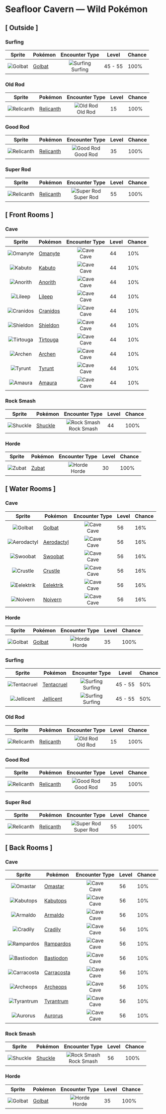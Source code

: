 # Seafloor Cavern — Wild Pokémon

## [ Outside ]

### Surfing

| Sprite | Pokémon | Encounter Type | Level | Chance |
|:------:|---------|:--------------:|-------|--------|
| ![Golbat](../../assets/sprites/golbat/front.gif "Golbat: Golbat bites down on prey with its four fangs and drinks the victim’s blood. It becomes active on inky dark moonless nights, flying around to attack people and Pokémon.") | [Golbat](../../pokemon/golbat.md/) | ![Surfing](../../assets/encounter_types/surfing.png "Surfing")<br>Surfing | 45 - 55 | 100% |

### Old Rod

| Sprite | Pokémon | Encounter Type | Level | Chance |
|:------:|---------|:--------------:|-------|--------|
| ![Relicanth](../../assets/sprites/relicanth/front.gif "Relicanth: Relicanth is a rare species that was discovered in deep-sea explorations. This Pokémon’s body withstands the enormous water pressure of the ocean depths. Its body is covered in tough scales that are like craggy rocks.") | [Relicanth](../../pokemon/relicanth.md/) | ![Old Rod](../../assets/encounter_types/old_rod.png "Old Rod")<br>Old Rod | 15 | 100% |

### Good Rod

| Sprite | Pokémon | Encounter Type | Level | Chance |
|:------:|---------|:--------------:|-------|--------|
| ![Relicanth](../../assets/sprites/relicanth/front.gif "Relicanth: Relicanth is a rare species that was discovered in deep-sea explorations. This Pokémon’s body withstands the enormous water pressure of the ocean depths. Its body is covered in tough scales that are like craggy rocks.") | [Relicanth](../../pokemon/relicanth.md/) | ![Good Rod](../../assets/encounter_types/good_rod.png "Good Rod")<br>Good Rod | 35 | 100% |

### Super Rod

| Sprite | Pokémon | Encounter Type | Level | Chance |
|:------:|---------|:--------------:|-------|--------|
| ![Relicanth](../../assets/sprites/relicanth/front.gif "Relicanth: Relicanth is a rare species that was discovered in deep-sea explorations. This Pokémon’s body withstands the enormous water pressure of the ocean depths. Its body is covered in tough scales that are like craggy rocks.") | [Relicanth](../../pokemon/relicanth.md/) | ![Super Rod](../../assets/encounter_types/super_rod.png "Super Rod")<br>Super Rod | 55 | 100% |

## [ Front Rooms ]

### Cave

| Sprite | Pokémon | Encounter Type | Level | Chance |
|:------:|---------|:--------------:|-------|--------|
| ![Omanyte](../../assets/sprites/omanyte/front.gif "Omanyte: Omanyte is one of the ancient and long-since-extinct Pokémon that have been regenerated from fossils by people. If attacked by an enemy, it withdraws itself inside its hard shell.") | [Omanyte](../../pokemon/omanyte.md/) | ![Cave](../../assets/encounter_types/cave.png "Cave")<br>Cave | 44 | 10% |
| ![Kabuto](../../assets/sprites/kabuto/front.gif "Kabuto: Kabuto is a Pokémon that has been regenerated from a fossil. However, in extremely rare cases, living examples have been discovered. The Pokémon has not changed at all for 300 million years.") | [Kabuto](../../pokemon/kabuto.md/) | ![Cave](../../assets/encounter_types/cave.png "Cave")<br>Cave | 44 | 10% |
| ![Anorith](../../assets/sprites/anorith/front.gif "Anorith: Anorith is said to be a type of Pokémon predecessor, with eight wings at the sides of its body. This Pokémon swam in the primordial sea by undulating these eight wings.") | [Anorith](../../pokemon/anorith.md/) | ![Cave](../../assets/encounter_types/cave.png "Cave")<br>Cave | 44 | 10% |
| ![Lileep](../../assets/sprites/lileep/front.gif "Lileep: Lileep is an ancient Pokémon that was regenerated from a fossil. It remains permanently anchored to a rock. From its immobile perch, this Pokémon intently scans for prey with its two eyes.") | [Lileep](../../pokemon/lileep.md/) | ![Cave](../../assets/encounter_types/cave.png "Cave")<br>Cave | 44 | 10% |
| ![Cranidos](../../assets/sprites/cranidos/front.gif "Cranidos: A lifelong jungle dweller from 100 million years ago, it would snap obstructing trees with headbutts.") | [Cranidos](../../pokemon/cranidos.md/) | ![Cave](../../assets/encounter_types/cave.png "Cave")<br>Cave | 44 | 10% |
| ![Shieldon](../../assets/sprites/shieldon/front.gif "Shieldon: It was generated from a fossil dug out of a layer of clay that was older than anyone knows. It has a sturdy face.") | [Shieldon](../../pokemon/shieldon.md/) | ![Cave](../../assets/encounter_types/cave.png "Cave")<br>Cave | 44 | 10% |
| ![Tirtouga](../../assets/sprites/tirtouga/front.gif "Tirtouga: Restored from a fossil, this Pokémon can dive to depths beyond half a mile.") | [Tirtouga](../../pokemon/tirtouga.md/) | ![Cave](../../assets/encounter_types/cave.png "Cave")<br>Cave | 44 | 10% |
| ![Archen](../../assets/sprites/archen/front.gif "Archen: Said to be an ancestor of bird Pokémon, they were unable to fly and moved about by hopping from one branch to another.") | [Archen](../../pokemon/archen.md/) | ![Cave](../../assets/encounter_types/cave.png "Cave")<br>Cave | 44 | 10% |
| ![Tyrunt](../../assets/sprites/tyrunt/front.gif "Tyrunt: Its immense jaws have enough destructive force that it can chew up an automobile. It lived 100 million years ago.") | [Tyrunt](../../pokemon/tyrunt.md/) | ![Cave](../../assets/encounter_types/cave.png "Cave")<br>Cave | 44 | 10% |
| ![Amaura](../../assets/sprites/amaura/front.gif "Amaura: This calm Pokémon lived in a cold land where there were no violent predators like Tyrantrum.") | [Amaura](../../pokemon/amaura.md/) | ![Cave](../../assets/encounter_types/cave.png "Cave")<br>Cave | 44 | 10% |

### Rock Smash

| Sprite | Pokémon | Encounter Type | Level | Chance |
|:------:|---------|:--------------:|-------|--------|
| ![Shuckle](../../assets/sprites/shuckle/front.gif "Shuckle: Shuckle quietly hides itself under rocks, keeping its body concealed inside its hard shell while eating berries it has stored away. The berries mix with its body fluids to become a juice.") | [Shuckle](../../pokemon/shuckle.md/) | ![Rock Smash](../../assets/encounter_types/rock_smash.png "Rock Smash")<br>Rock Smash | 44 | 100% |

### Horde

| Sprite | Pokémon | Encounter Type | Level | Chance |
|:------:|---------|:--------------:|-------|--------|
| ![Zubat](../../assets/sprites/zubat/front.gif "Zubat: Zubat avoids sunlight because exposure causes it to become unhealthy. During the daytime, it stays in caves or under the eaves of old houses, sleeping while hanging upside down.") | [Zubat](../../pokemon/zubat.md/) | ![Horde](../../assets/encounter_types/horde.png "Horde")<br>Horde | 30 | 100% |

## [ Water Rooms ]

### Cave

| Sprite | Pokémon | Encounter Type | Level | Chance |
|:------:|---------|:--------------:|-------|--------|
| ![Golbat](../../assets/sprites/golbat/front.gif "Golbat: Golbat bites down on prey with its four fangs and drinks the victim’s blood. It becomes active on inky dark moonless nights, flying around to attack people and Pokémon.") | [Golbat](../../pokemon/golbat.md/) | ![Cave](../../assets/encounter_types/cave.png "Cave")<br>Cave | 56 | 16% |
| ![Aerodactyl](../../assets/sprites/aerodactyl/front.gif "Aerodactyl: Aerodactyl is a Pokémon from the age of dinosaurs. It was regenerated from genetic material extracted from amber. It is imagined to have been the king of the skies in ancient times.") | [Aerodactyl](../../pokemon/aerodactyl.md/) | ![Cave](../../assets/encounter_types/cave.png "Cave")<br>Cave | 56 | 16% |
| ![Swoobat](../../assets/sprites/swoobat/front.gif "Swoobat: Anyone who comes into contact with the ultrasonic waves emitted by a courting male experiences a positive mood shift.") | [Swoobat](../../pokemon/swoobat.md/) | ![Cave](../../assets/encounter_types/cave.png "Cave")<br>Cave | 56 | 16% |
| ![Crustle](../../assets/sprites/crustle/front.gif "Crustle: Competing for territory, Crustle fight viciously. The one whose boulder is broken is the loser of the battle.") | [Crustle](../../pokemon/crustle.md/) | ![Cave](../../assets/encounter_types/cave.png "Cave")<br>Cave | 56 | 16% |
| ![Eelektrik](../../assets/sprites/eelektrik/front.gif "Eelektrik: These Pokémon have a big appetite. When they spot their prey, they attack it and paralyze it with electricity.") | [Eelektrik](../../pokemon/eelektrik.md/) | ![Cave](../../assets/encounter_types/cave.png "Cave")<br>Cave | 56 | 16% |
| ![Noivern](../../assets/sprites/noivern/front.gif "Noivern: The ultrasonic waves it emits from its ears can reduce a large boulder to pebbles. It swoops out of the dark to attack.") | [Noivern](../../pokemon/noivern.md/) | ![Cave](../../assets/encounter_types/cave.png "Cave")<br>Cave | 56 | 16% |

### Horde

| Sprite | Pokémon | Encounter Type | Level | Chance |
|:------:|---------|:--------------:|-------|--------|
| ![Golbat](../../assets/sprites/golbat/front.gif "Golbat: Golbat bites down on prey with its four fangs and drinks the victim’s blood. It becomes active on inky dark moonless nights, flying around to attack people and Pokémon.") | [Golbat](../../pokemon/golbat.md/) | ![Horde](../../assets/encounter_types/horde.png "Horde")<br>Horde | 35 | 100% |

### Surfing

| Sprite | Pokémon | Encounter Type | Level | Chance |
|:------:|---------|:--------------:|-------|--------|
| ![Tentacruel](../../assets/sprites/tentacruel/front.gif "Tentacruel: Tentacruel has tentacles that can be freely elongated and shortened at will. It ensnares prey with its tentacles and weakens the prey by dosing it with a harsh toxin. It can catch up to 80 prey at the same time.") | [Tentacruel](../../pokemon/tentacruel.md/) | ![Surfing](../../assets/encounter_types/surfing.png "Surfing")<br>Surfing | 45 - 55 | 50% |
| ![Jellicent](../../assets/sprites/jellicent/front.gif "Jellicent: The fate of the ships and crew that wander into Jellicent’s habitat: all sunken, all lost, all vanished.") | [Jellicent](../../pokemon/jellicent.md/) | ![Surfing](../../assets/encounter_types/surfing.png "Surfing")<br>Surfing | 45 - 55 | 50% |

### Old Rod

| Sprite | Pokémon | Encounter Type | Level | Chance |
|:------:|---------|:--------------:|-------|--------|
| ![Relicanth](../../assets/sprites/relicanth/front.gif "Relicanth: Relicanth is a rare species that was discovered in deep-sea explorations. This Pokémon’s body withstands the enormous water pressure of the ocean depths. Its body is covered in tough scales that are like craggy rocks.") | [Relicanth](../../pokemon/relicanth.md/) | ![Old Rod](../../assets/encounter_types/old_rod.png "Old Rod")<br>Old Rod | 15 | 100% |

### Good Rod

| Sprite | Pokémon | Encounter Type | Level | Chance |
|:------:|---------|:--------------:|-------|--------|
| ![Relicanth](../../assets/sprites/relicanth/front.gif "Relicanth: Relicanth is a rare species that was discovered in deep-sea explorations. This Pokémon’s body withstands the enormous water pressure of the ocean depths. Its body is covered in tough scales that are like craggy rocks.") | [Relicanth](../../pokemon/relicanth.md/) | ![Good Rod](../../assets/encounter_types/good_rod.png "Good Rod")<br>Good Rod | 35 | 100% |

### Super Rod

| Sprite | Pokémon | Encounter Type | Level | Chance |
|:------:|---------|:--------------:|-------|--------|
| ![Relicanth](../../assets/sprites/relicanth/front.gif "Relicanth: Relicanth is a rare species that was discovered in deep-sea explorations. This Pokémon’s body withstands the enormous water pressure of the ocean depths. Its body is covered in tough scales that are like craggy rocks.") | [Relicanth](../../pokemon/relicanth.md/) | ![Super Rod](../../assets/encounter_types/super_rod.png "Super Rod")<br>Super Rod | 55 | 100% |

## [ Back Rooms ]

### Cave

| Sprite | Pokémon | Encounter Type | Level | Chance |
|:------:|---------|:--------------:|-------|--------|
| ![Omastar](../../assets/sprites/omastar/front.gif "Omastar: Omastar uses its tentacles to capture its prey. It is believed to have become extinct because its shell grew too large and heavy, causing its movements to become too slow and ponderous.") | [Omastar](../../pokemon/omastar.md/) | ![Cave](../../assets/encounter_types/cave.png "Cave")<br>Cave | 56 | 10% |
| ![Kabutops](../../assets/sprites/kabutops/front.gif "Kabutops: Kabutops swam underwater to hunt for its prey in ancient times. The Pokémon was apparently evolving from being a water dweller to living on land as evident from the beginnings of change in its gills and legs.") | [Kabutops](../../pokemon/kabutops.md/) | ![Cave](../../assets/encounter_types/cave.png "Cave")<br>Cave | 56 | 10% |
| ![Armaldo](../../assets/sprites/armaldo/front.gif "Armaldo: Armaldo is a Pokémon species that became extinct in prehistoric times. This Pokémon is said to have walked on its hind legs, which would have been more convenient for life on land.") | [Armaldo](../../pokemon/armaldo.md/) | ![Cave](../../assets/encounter_types/cave.png "Cave")<br>Cave | 56 | 10% |
| ![Cradily](../../assets/sprites/cradily/front.gif "Cradily: Cradily’s body serves as an anchor, preventing it from being washed away in rough seas. This Pokémon secretes a strong digestive fluid from its tentacles.") | [Cradily](../../pokemon/cradily.md/) | ![Cave](../../assets/encounter_types/cave.png "Cave")<br>Cave | 56 | 10% |
| ![Rampardos](../../assets/sprites/rampardos/front.gif "Rampardos: Its skull is as hard as iron. It is a brute that tears down jungle trees while catching prey.") | [Rampardos](../../pokemon/rampardos.md/) | ![Cave](../../assets/encounter_types/cave.png "Cave")<br>Cave | 56 | 10% |
| ![Bastiodon](../../assets/sprites/bastiodon/front.gif "Bastiodon: Any frontal attack is repulsed. It is a docile Pokémon that feeds on grass and berries.") | [Bastiodon](../../pokemon/bastiodon.md/) | ![Cave](../../assets/encounter_types/cave.png "Cave")<br>Cave | 56 | 10% |
| ![Carracosta](../../assets/sprites/carracosta/front.gif "Carracosta: It could knock out a foe with a slap from one of its developed front appendages and chew it up, shell or bones and all.") | [Carracosta](../../pokemon/carracosta.md/) | ![Cave](../../assets/encounter_types/cave.png "Cave")<br>Cave | 56 | 10% |
| ![Archeops](../../assets/sprites/archeops/front.gif "Archeops: It runs better than it flies. It takes off into the sky by running at a speed of 25 mph.") | [Archeops](../../pokemon/archeops.md/) | ![Cave](../../assets/encounter_types/cave.png "Cave")<br>Cave | 56 | 10% |
| ![Tyrantrum](../../assets/sprites/tyrantrum/front.gif "Tyrantrum: Nothing could stop this Pokémon 100 million years ago, so it behaved like a king.") | [Tyrantrum](../../pokemon/tyrantrum.md/) | ![Cave](../../assets/encounter_types/cave.png "Cave")<br>Cave | 56 | 10% |
| ![Aurorus](../../assets/sprites/aurorus/front.gif "Aurorus: Using its diamond-shaped crystals, it can instantly create a wall of ice to block an opponent’s attack.") | [Aurorus](../../pokemon/aurorus.md/) | ![Cave](../../assets/encounter_types/cave.png "Cave")<br>Cave | 56 | 10% |

### Rock Smash

| Sprite | Pokémon | Encounter Type | Level | Chance |
|:------:|---------|:--------------:|-------|--------|
| ![Shuckle](../../assets/sprites/shuckle/front.gif "Shuckle: Shuckle quietly hides itself under rocks, keeping its body concealed inside its hard shell while eating berries it has stored away. The berries mix with its body fluids to become a juice.") | [Shuckle](../../pokemon/shuckle.md/) | ![Rock Smash](../../assets/encounter_types/rock_smash.png "Rock Smash")<br>Rock Smash | 56 | 100% |

### Horde

| Sprite | Pokémon | Encounter Type | Level | Chance |
|:------:|---------|:--------------:|-------|--------|
| ![Golbat](../../assets/sprites/golbat/front.gif "Golbat: Golbat bites down on prey with its four fangs and drinks the victim’s blood. It becomes active on inky dark moonless nights, flying around to attack people and Pokémon.") | [Golbat](../../pokemon/golbat.md/) | ![Horde](../../assets/encounter_types/horde.png "Horde")<br>Horde | 35 | 100% |

